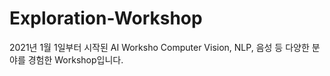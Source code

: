 # Exploration-Workshop

 2021년 1월 1일부터 시작된 AI Worksho
 Computer Vision, NLP, 음성 등 다양한 분야를 경험한 Workshop입니다.
